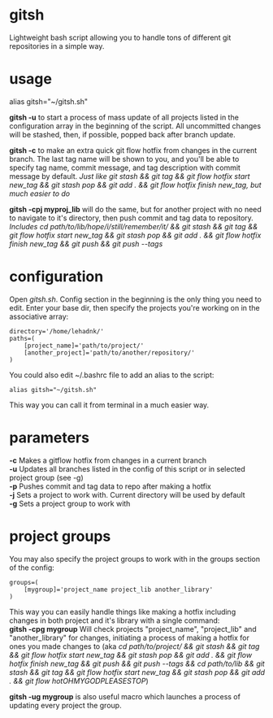 # gitsh
Lightweight bash script allowing you to handle tons of different git repositories in a simple way.

# usage
alias gitsh="~/gitsh.sh"

**gitsh -u** to start a process of mass update of all projects listed in the configuration array in the beginning of the script. All uncommitted changes will be stashed, then, if possible, popped back after branch update.

**gitsh -c** to make an extra quick git flow hotfix from changes in the current branch. The last tag name will be shown to you, and you'll be able to specify tag name, commit message, and tag description with commit message by default.
*Just like git stash && git tag && git flow hotfix start new_tag && git stash pop && git add . && git flow hotfix finish new_tag, but much easier to do*

**gitsh -cpj myproj_lib** will do the same, but for another project with no need to navigate to it's directory, then push commit and tag data to repository. *Includes cd path/to/lib/hope/i/still/remember/it/ && git stash && git tag && git flow hotfix start new_tag && git stash pop && git add . && git flow hotfix finish new_tag && git push && git push --tags*

# configuration
Open *gitsh.sh*. Config section in the beginning is the only thing you need to edit. Enter your base dir, then specify the projects you're working on in the associative array:
```
directory='/home/lehadnk/'
paths=(
	[project_name]='path/to/project/'
	[another_project]='path/to/another/repository/'
)
```
You could also edit ~/.bashrc file to add an alias to the script:
```
alias gitsh="~/gitsh.sh"
```
This way you can call it from terminal in a much easier way.

# parameters
**-c** Makes a gitflow hotfix from changes in a current branch<br />
**-u** Updates all branches listed in the config of this script or in selected project group (see -g)<br />
**-p** Pushes commit and tag data to repo after making a hotfix<br />
**-j** Sets a project to work with. Current directory will be used by default<br />
**-g** Sets a project group to work with

# project groups
You may also specify the project groups to work with in the groups section of the config:
```
groups=(
	[mygroup]='project_name project_lib another_library'
)
```
This way you can easily handle things like making a hotfix including changes in both project and it's library with a single command:<br>
**gitsh -cpg mygroup** Will check projects "project_name", "project_lib" and "another_library" for changes, initiating a process of making a hotfix for ones you made changes to (aka *cd path/to/project/ && git stash && git tag && git flow hotfix start new_tag && git stash pop && git add . && git flow hotfix finish new_tag && git push && git push --tags && cd path/to/lib && git stash && git tag && git flow hotfix start new_tag && git stash pop && git add . && git flow hotOHMYGODPLEASESTOP*)

**gitsh -ug mygroup** is also useful macro which launches a process of updating every project the group.
